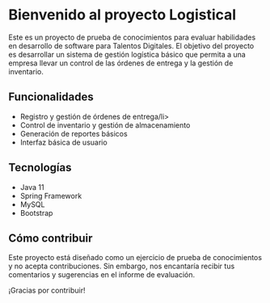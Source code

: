 <h1>Bienvenido al proyecto Logistical</h1>
<p>Este es un proyecto de prueba de conocimientos para evaluar habilidades en desarrollo de software para Talentos Digitales. El objetivo del proyecto es desarrollar un sistema de gestión logística básico que permita a una empresa llevar un control de las órdenes de entrega y la gestión de inventario.</p>

<h2>Funcionalidades</h2>
<ul>
    <li>Registro y gestión de órdenes de entrega/li>
    <li>Control de inventario y gestión de almacenamiento</li>
    <li>Generación de reportes básicos</li>
    <li>Interfaz básica de usuario</li>
</ul>

<h2>Tecnologías</h2>
<ul>
    <li>Java 11</li>
    <li>Spring Framework</li>
    <li>MySQL</li>
    <li>Bootstrap</li>
</ul>

<h2>Cómo contribuir</h2>
<p>Este proyecto está diseñado como un ejercicio de prueba de conocimientos y no acepta contribuciones. Sin embargo, nos encantaría recibir tus comentarios y sugerencias en el informe de evaluación.</p>
<p>¡Gracias por contribuir!</p>
